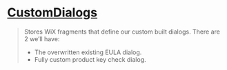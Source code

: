 [CustomDialogs][1]
==================

> Stores WiX fragments that define our custom built dialogs.  There are 2 we’ll
> have:
>
>   * The overwritten existing EULA dialog.
>   * Fully custom product key check dialog.

[1]: http://weblogs.sqlteam.com/mladenp/archive/2010/02/11/WiX-3-Tutorial-SolutionProject-structure-and-Dev-resources.aspx
